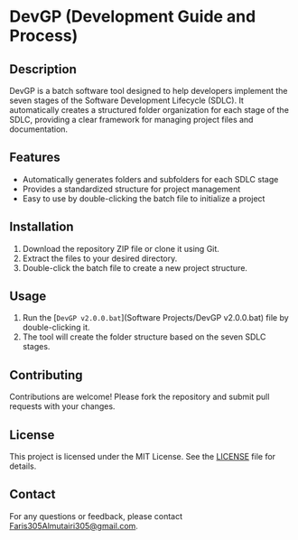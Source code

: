 # DevGP (Development Guide and Process)

## Description

DevGP is a batch software tool designed to help developers implement the seven stages of the Software Development Lifecycle (SDLC). It automatically creates a structured folder organization for each stage of the SDLC, providing a clear framework for managing project files and documentation.

## Features

- Automatically generates folders and subfolders for each SDLC stage
- Provides a standardized structure for project management
- Easy to use by double-clicking the batch file to initialize a project

## Installation

1. Download the repository ZIP file or clone it using Git.
2. Extract the files to your desired directory.
3. Double-click the batch file to create a new project structure.

## Usage

1. Run the [`DevGP v2.0.0.bat`](Software Projects/DevGP v2.0.0.bat) file by double-clicking it.
2. The tool will create the folder structure based on the seven SDLC stages.

## Contributing

Contributions are welcome! Please fork the repository and submit pull requests with your changes.

## License

This project is licensed under the MIT License. See the [LICENSE](LICENSE) file for details.

## Contact

For any questions or feedback, please contact [Faris305Almutairi305@gmail.com](mailto:Faris305Almutairi305@gmail.com).
